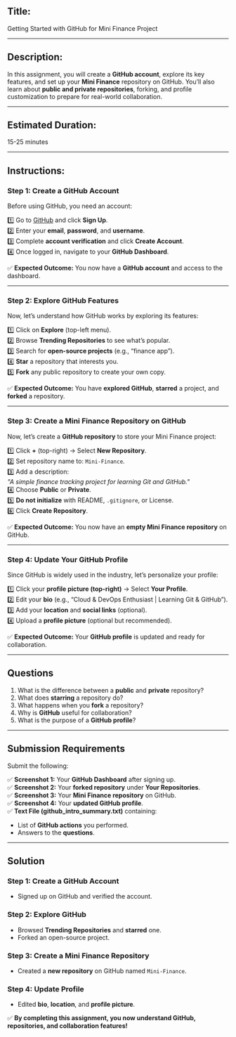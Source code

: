 ## **Title:**  
Getting Started with GitHub for Mini Finance Project  

---

## **Description:**  
In this assignment, you will create a **GitHub account**, explore its key features, and set up your **Mini Finance** repository on GitHub. You’ll also learn about **public and private repositories**, forking, and profile customization to prepare for real-world collaboration.  

---

## **Estimated Duration:**  
15-25 minutes  

---

## **Instructions:**  

### **Step 1: Create a GitHub Account**  
Before using GitHub, you need an account:  

1️⃣ Go to [GitHub](https://github.com) and click **Sign Up**.  
2️⃣ Enter your **email**, **password**, and **username**.  
3️⃣ Complete **account verification** and click **Create Account**.  
4️⃣ Once logged in, navigate to your **GitHub Dashboard**.  

✅ **Expected Outcome:** You now have a **GitHub account** and access to the dashboard.  

---

### **Step 2: Explore GitHub Features**  
Now, let’s understand how GitHub works by exploring its features:  

1️⃣ Click on **Explore** (top-left menu).  
2️⃣ Browse **Trending Repositories** to see what’s popular.  
3️⃣ Search for **open-source projects** (e.g., “finance app”).  
4️⃣ **Star** a repository that interests you.  
5️⃣ **Fork** any public repository to create your own copy.  

✅ **Expected Outcome:** You have **explored GitHub**, **starred** a project, and **forked** a repository.  

---

### **Step 3: Create a Mini Finance Repository on GitHub**  
Now, let’s create a **GitHub repository** to store your Mini Finance project:  

1️⃣ Click **+** (top-right) → Select **New Repository**.  
2️⃣ Set repository name to: `Mini-Finance`.  
3️⃣ Add a description:  
   _"A simple finance tracking project for learning Git and GitHub."_  
4️⃣ Choose **Public** or **Private**.  
5️⃣ **Do not initialize** with README, `.gitignore`, or License.  
6️⃣ Click **Create Repository**.  

✅ **Expected Outcome:** You now have an **empty Mini Finance repository** on GitHub.  

---

### **Step 4: Update Your GitHub Profile**  
Since GitHub is widely used in the industry, let’s personalize your profile:  

1️⃣ Click your **profile picture (top-right)** → Select **Your Profile**.  
2️⃣ Edit your **bio** (e.g., “Cloud & DevOps Enthusiast | Learning Git & GitHub”).  
3️⃣ Add your **location** and **social links** (optional).  
4️⃣ Upload a **profile picture** (optional but recommended).  

✅ **Expected Outcome:** Your **GitHub profile** is updated and ready for collaboration.  

---

## **Questions**  

1. What is the difference between a **public** and **private** repository?  
2. What does **starring** a repository do?  
3. What happens when you **fork** a repository?  
4. Why is **GitHub** useful for collaboration?  
5. What is the purpose of a **GitHub profile**?  

---

## **Submission Requirements**  
Submit the following:  

✅ **Screenshot 1:** Your **GitHub Dashboard** after signing up.  
✅ **Screenshot 2:** Your **forked repository** under **Your Repositories**.  
✅ **Screenshot 3:** Your **Mini Finance repository** on GitHub.  
✅ **Screenshot 4:** Your **updated GitHub profile**.  
✅ **Text File (github_intro_summary.txt)** containing:  
   - List of **GitHub actions** you performed.  
   - Answers to the **questions**.  

---

## **Solution**  

### **Step 1: Create a GitHub Account**
- Signed up on GitHub and verified the account.  

### **Step 2: Explore GitHub**
- Browsed **Trending Repositories** and **starred** one.  
- Forked an open-source project.  

### **Step 3: Create a Mini Finance Repository**
- Created a **new repository** on GitHub named `Mini-Finance`.  

### **Step 4: Update Profile**
- Edited **bio**, **location**, and **profile picture**.  

✅ **By completing this assignment, you now understand GitHub, repositories, and collaboration features!**  
